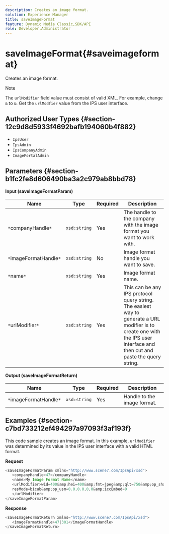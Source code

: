 ```yaml
---
description: Creates an image format.
solution: Experience Manager
title: saveImageFormat
feature: Dynamic Media Classic,SDK/API
role: Developer,Administrator
---
```


# saveImageFormat{#saveimageformat}

Creates an image format.

>[!NOTE]
>
>The `urlModifier` field value must consist of valid XML. For example, change `&` to `&`. Get the `urlModfier` value from the IPS user interface.

## Authorized User Types {#section-12c9d8d5933f4692bafb194060b4f882}

* `IpsUser` 
* `IpsAdmin` 
* `IpsCompanyAdmin` 
* `ImagePortalAdmin`

## Parameters {#section-b1fc2fe8d606490ba3a2c979ab8bbd78}

**Input (saveImageFormatParam)** 

|  Name  | Type  | Required  | Description  |
|---|---|---|---|
|  `*`companyHandle`*`  | `xsd:string`  | Yes  | The handle to the company with the image format you want to work with.  |
|  `*`imageFormatHandle`*`  | `xsd:string`  | No  | Image format handle you want to save.  |
|  `*`name`*`  | `xsd:string`  | Yes  | Image format name.  |
|  `*`urlModifier`*`  | `xsd:string`  | Yes  | This can be any IPS protocol query string. The easiest way to generate a URL modifier is to create one with the IPS user interface and then cut and paste the query string.  |

**Output (saveImageFormatReturn)** 

|  Name  | Type  | Required  | Description  |
|---|---|---|---|
|  `*`imageFormatHandle`*`  | `xsd:string`  | Yes  | Handle to the image format.  |

## Examples {#section-c7bd733212ef494297a97093f3af193f}

This code sample creates an image format. In this example, `urlModifier` was determined by its value in the IPS user interface with a valid HTML format.

**Request** 

```java
<saveImageFormatParam xmlns="http://www.scene7.com/IpsApi/xsd"> 
   <companyHandle>47</companyHandle> 
   <name>My Image Format Name</name> 
   <urlModifier>wid=400&amp;hei=400&amp;fmt=jpeg&amp;qlt=750&amp;op_sharpen=0&amp; 
   resMode=bicub&amp;op_usm=0.0,0.0,0,0&amp;iccEmbed=0 
   </urlModifier> 
</saveImageFormatParam>
```

**Response** 

```java
<saveImageFormatReturn xmlns="http://www.scene7.com/IpsApi/xsd"> 
   <imageFormatHandle>47|301</imageFormatHandle> 
</saveImageFormatReturn>
```

